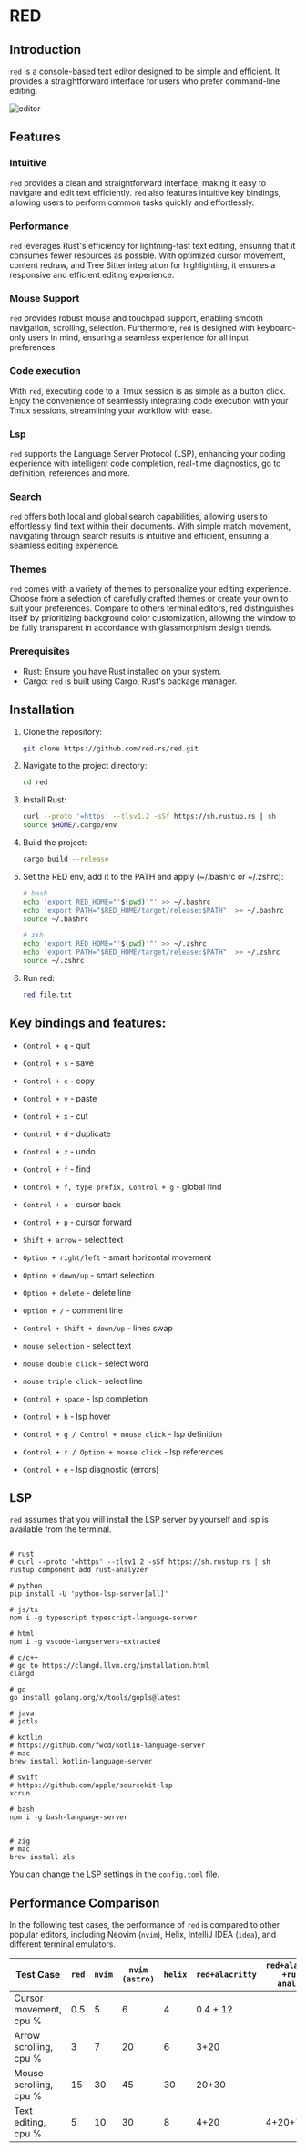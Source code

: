 # RED

## Introduction

`red` is a console-based text editor designed to be simple and efficient. It provides a straightforward interface for users who prefer command-line editing. 


![editor](img.png)

## Features

### Intuitive

`red` provides a clean and straightforward interface, making it easy to navigate and edit text efficiently. `red` also features intuitive key bindings, allowing users to perform common tasks quickly and effortlessly.

### Performance

`red` leverages Rust's efficiency for lightning-fast text editing, ensuring that it consumes fewer resources as possble. With optimized cursor movement, content redraw, and Tree Sitter integration for highlighting, it ensures a responsive and efficient editing experience.

### Mouse Support

`red` provides robust mouse and touchpad support, enabling smooth navigation, scrolling, selection. Furthermore, `red` is designed with keyboard-only users in mind, ensuring a seamless experience for all input preferences.

### Code execution
With `red`, executing code to a Tmux session is as simple as a button click. Enjoy the convenience of seamlessly integrating code execution with your Tmux sessions, streamlining your workflow with ease.

### Lsp
`red` supports the Language Server Protocol (LSP), enhancing your coding experience with intelligent code completion, real-time diagnostics, go to definition, references and more. 

### Search
`red` offers both local and global search capabilities, allowing users to effortlessly find text within their documents. With simple match movement, navigating through search results is intuitive and efficient, ensuring a seamless editing experience.

### Themes
`red` comes with a variety of themes to personalize your editing experience. Choose from a selection of carefully crafted themes or create your own to suit your preferences. Compare to others terminal editors, red distinguishes itself by prioritizing background color customization, allowing the window to be fully transparent in accordance with glassmorphism design trends.

### Prerequisites

- Rust: Ensure you have Rust installed on your system.
- Cargo: `red` is built using Cargo, Rust's package manager.

## Installation

1. Clone the repository:
   ```bash
   git clone https://github.com/red-rs/red.git
   ```

2. Navigate to the project directory:
   ```bash
   cd red
   ```

3. Install Rust:
   ```bash 
   curl --proto '=https' --tlsv1.2 -sSf https://sh.rustup.rs | sh
   source $HOME/.cargo/env
   ```

4. Build the project:
   ```bash
   cargo build --release
   ```

5. Set the RED env, add it to the PATH and apply (~/.bashrc or ~/.zshrc):
   ```bash
   # bash
   echo 'export RED_HOME="'$(pwd)'"' >> ~/.bashrc
   echo 'export PATH="$RED_HOME/target/release:$PATH"' >> ~/.bashrc
   source ~/.bashrc
   
   # zsh
   echo 'export RED_HOME="'$(pwd)'"' >> ~/.zshrc
   echo 'export PATH="$RED_HOME/target/release:$PATH"' >> ~/.zshrc
   source ~/.zshrc
   ```
6. Run red:
   ```bash
   red file.txt
   ```

## Key bindings and features:
- `Control + q` - quit
- `Control + s` - save
- `Control + c` - copy 
- `Control + v` - paste
- `Control + x` - cut 
- `Control + d` - duplicate
- `Control + z` - undo
- `Control + f` - find
- `Control + f, type prefix, Control + g` - global find
- `Control + o` - cursor back
- `Control + p` - cursor forward

- `Shift + arrow` - select text
- `Option + right/left` - smart horizontal movement
- `Option + down/up` - smart selection
- `Option + delete` - delete line
- `Option + /` - comment line
- `Control + Shift + down/up` - lines swap

- `mouse selection`  - select text 
- `mouse double click`  - select word 
- `mouse triple click`  - select line


- `Control + space` - lsp completion
- `Control + h` - lsp hover
- `Control + g / Control + mouse click` - lsp definition
- `Control + r / Option + mouse click` - lsp references
- `Control + e` - lsp diagnostic (errors)

## LSP

`red` assumes that you will install the LSP server by yourself and lsp is available from the terminal.

```shell  

# rust 
# curl --proto '=https' --tlsv1.2 -sSf https://sh.rustup.rs | sh
rustup component add rust-analyzer

# python
pip install -U 'python-lsp-server[all]'

# js/ts
npm i -g typescript typescript-language-server

# html
npm i -g vscode-langservers-extracted

# c/c++
# go to https://clangd.llvm.org/installation.html
clangd

# go
go install golang.org/x/tools/gopls@latest

# java 
# jdtls

# kotlin
# https://github.com/fwcd/kotlin-language-server
# mac
brew install kotlin-language-server

# swift
# https://github.com/apple/sourcekit-lsp
xcrun

# bash
npm i -g bash-language-server


# zig
# mac
brew install zls

```

You can change the LSP settings in the `config.toml` file.

## Performance Comparison

In the following test cases, the performance of `red` is compared to other popular editors, including Neovim (`nvim`), Helix, IntelliJ IDEA (`idea`), and different terminal emulators.

| Test Case              | `red` | `nvim` | `nvim (astro)` | `helix` | `red+alacritty`|`red+alacritty +rust-analyzer` | `idea` | `red+mac terminal` | `red+iterm` |
| ---------------------- |-------|--------|----------------|---------| ---------------| -------- |  ----- | ------------------ | ----------- |
| Cursor movement, cpu % | 0.5   | 5      | 6              | 4       |     0.4 + 12   | | 60     |       25           |     30      |
| Arrow scrolling, cpu % | 3   | 7      | 20             | 6       |     3+20       | | 65     |       40           |     50      |
| Mouse scrolling, cpu % | 15    | 30     | 45             | 30      |     20+30      | | 55     |       60           |     130     |
| Text editing,    cpu % | 5     | 10     | 30             | 8       |     4+20       | 4+20+70  | 600  |   40        |     45      |

